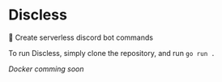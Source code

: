 # Discless
🤖 Create serverless discord bot commands 

To run Discless, simply clone the repository, and run `go run .`

_Docker comming soon_
